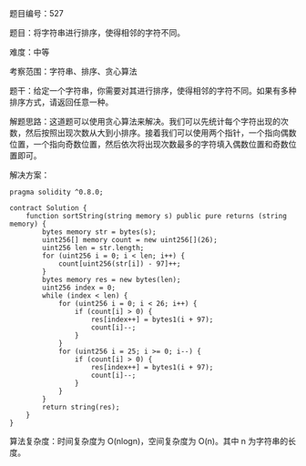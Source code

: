 题目编号：527

题目：将字符串进行排序，使得相邻的字符不同。

难度：中等

考察范围：字符串、排序、贪心算法

题干：给定一个字符串，你需要对其进行排序，使得相邻的字符不同。如果有多种排序方式，请返回任意一种。

解题思路：这道题可以使用贪心算法来解决。我们可以先统计每个字符出现的次数，然后按照出现次数从大到小排序。接着我们可以使用两个指针，一个指向偶数位置，一个指向奇数位置，然后依次将出现次数最多的字符填入偶数位置和奇数位置即可。

解决方案：

```
pragma solidity ^0.8.0;

contract Solution {
    function sortString(string memory s) public pure returns (string memory) {
        bytes memory str = bytes(s);
        uint256[] memory count = new uint256[](26);
        uint256 len = str.length;
        for (uint256 i = 0; i < len; i++) {
            count[uint256(str[i]) - 97]++;
        }
        bytes memory res = new bytes(len);
        uint256 index = 0;
        while (index < len) {
            for (uint256 i = 0; i < 26; i++) {
                if (count[i] > 0) {
                    res[index++] = bytes1(i + 97);
                    count[i]--;
                }
            }
            for (uint256 i = 25; i >= 0; i--) {
                if (count[i] > 0) {
                    res[index++] = bytes1(i + 97);
                    count[i]--;
                }
            }
        }
        return string(res);
    }
}
```

算法复杂度：时间复杂度为 O(nlogn)，空间复杂度为 O(n)。其中 n 为字符串的长度。